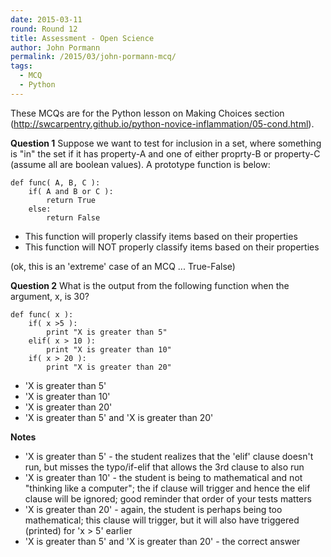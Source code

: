 ```yaml
---
date: 2015-03-11
round: Round 12
title: Assessment - Open Science
author: John Pormann
permalink: /2015/03/john-pormann-mcq/
tags:
  - MCQ
  - Python
---
```


These MCQs are for the Python lesson on Making Choices section (http://swcarpentry.github.io/python-novice-inflammation/05-cond.html).

**Question 1**
Suppose we want to test for inclusion in a set, where something is "in" the set if it has property-A and one of either proprty-B or property-C (assume all are boolean values).  A prototype function is below:

```
def func( A, B, C ):
	if( A and B or C ):
		return True
	else:
		return False
```

* This function will properly classify items based on their properties
* This function will NOT properly classify items based on their properties

(ok, this is an 'extreme' case of an MCQ ... True-False)

**Question 2**
What is the output from the following function when the argument, x, is 30?

```
def func( x ):
	if( x >5 ):
		print "X is greater than 5"
	elif( x > 10 ):
		print "X is greater than 10"
	if( x > 20 ):
		print "X is greater than 20"
```

* 'X is greater than 5'
* 'X is greater than 10'
* 'X is greater than 20'
* 'X is greater than 5' and 'X is greater than 20'

**Notes**
* 'X is greater than 5' - the student realizes that the 'elif' clause doesn't run, but misses the typo/if-elif that allows the 3rd clause to also run
* 'X is greater than 10' - the student is being to mathematical and not "thinking like a computer"; the if clause will trigger and hence the elif clause will be ignored; good reminder that order of your tests matters
* 'X is greater than 20' - again, the student is perhaps being too mathematical; this clause will trigger, but it will also have triggered (printed) for 'x > 5' earlier
* 'X is greater than 5' and 'X is greater than 20' - the correct answer


